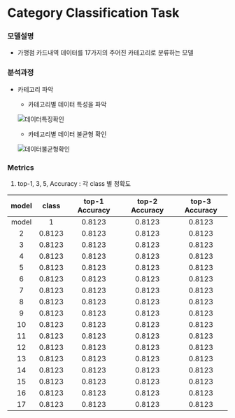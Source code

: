 # Category Classification Task

### 모델설명
- 가맹점 카드내역 데이터를 17가지의 주어진 카테고리로 분류하는 모델

### 분석과정
- 카테고리 파악
	- 카테고리별 데이터 특성을 파악
	
	![데이터특징확인](./데이터특징확인.png)
	
	- 카테고리별 데이터 불균형 확인
	
	![데이터불균형확인](./데이터불균형확인.png)

### Metrics
1. top-1, 3, 5, Accuracy : 각 class 별 정확도

|model|class|top-1 Accuracy|top-2 Accuracy|top-3 Accuracy|
|:------:|:------:|:------:|:------:|:------:|
model|1|0.8123|0.8123|0.8123|0.8123|
|2|0.8123|0.8123|0.8123|0.8123|
|3|0.8123|0.8123|0.8123|0.8123|
|4|0.8123|0.8123|0.8123|0.8123|
|5|0.8123|0.8123|0.8123|0.8123|
|6|0.8123|0.8123|0.8123|0.8123|
|7|0.8123|0.8123|0.8123|0.8123|
|8|0.8123|0.8123|0.8123|0.8123|
|9|0.8123|0.8123|0.8123|0.8123|
|10|0.8123|0.8123|0.8123|0.8123|
|11|0.8123|0.8123|0.8123|0.8123|
|12|0.8123|0.8123|0.8123|0.8123|
|13|0.8123|0.8123|0.8123|0.8123|
|14|0.8123|0.8123|0.8123|0.8123|
|15|0.8123|0.8123|0.8123|0.8123|
|16|0.8123|0.8123|0.8123|0.8123|
|17|0.8123|0.8123|0.8123|0.8123|
